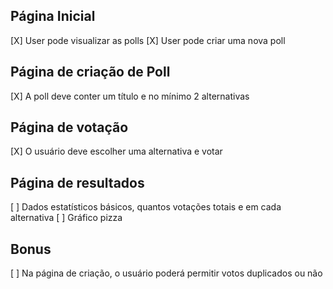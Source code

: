 ## Página Inicial

[X] User pode visualizar as polls
[X] User pode criar uma nova poll



## Página de criação de Poll

[X] A poll deve conter um título e no mínimo 2 alternativas



## Página de votação

[X] O usuário deve escolher uma alternativa e votar



## Página de resultados

[ ] Dados estatísticos básicos, quantos votações totais e em cada alternativa
[ ] Gráfico pizza



## Bonus

[ ] Na página de criação, o usuário poderá permitir votos duplicados ou não
 